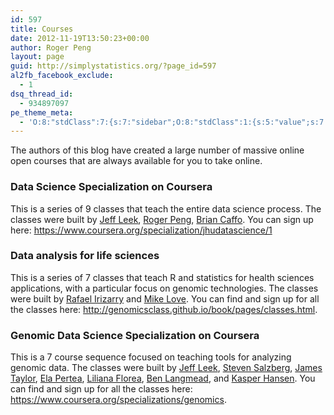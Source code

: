 ```yaml
---
id: 597
title: Courses
date: 2012-11-19T13:50:23+00:00
author: Roger Peng
layout: page
guid: http://simplystatistics.org/?page_id=597
al2fb_facebook_exclude:
  - 1
dsq_thread_id:
  - 934897097
pe_theme_meta:
  - 'O:8:"stdClass":7:{s:7:"sidebar";O:8:"stdClass":1:{s:5:"value";s:7:"default";}s:2:"bg";O:8:"stdClass":9:{s:4:"type";s:5:"image";s:5:"video";s:74:"http://simplystatistics.org/wp-content/themes/visia/images/video/video.mp4";s:7:"gallery";s:2:"-1";s:10:"background";s:65:"http://simplystatistics.org/wp-content/themes/visia/images/bg.jpg";s:9:"headlines";a:3:{i:0;s:19:"Creative solutions.";i:1;s:15:"Creative ideas.";i:2;s:16:"Creative design.";}s:6:"label1";s:10:"Learn more";s:4:"url1";s:9:"#about-us";s:6:"label2";s:7:"Buy Now";s:4:"url2";s:1:"#";}s:4:"blog";O:8:"stdClass":6:{s:5:"count";s:2:"10";s:5:"pager";s:3:"yes";s:6:"sticky";s:3:"yes";s:8:"category";s:0:"";s:3:"tag";s:0:"";s:6:"format";s:0:"";}s:9:"portfolio";O:8:"stdClass":1:{s:5:"count";s:0:"";}s:8:"services";O:8:"stdClass":1:{s:10:"background";s:65:"http://simplystatistics.org/wp-content/themes/visia/images/bg.jpg";}s:7:"clients";O:8:"stdClass":1:{s:10:"background";s:65:"http://simplystatistics.org/wp-content/themes/visia/images/bg.jpg";}s:10:"background";O:8:"stdClass":2:{s:10:"background";s:65:"http://simplystatistics.org/wp-content/themes/visia/images/bg.jpg";s:8:"parallax";s:3:"yes";}}'
---
```


The authors of this blog have created a large number of massive online open courses that are always available for you to take online. 

### Data Science Specialization on Coursera

This is a series of 9 classes that teach the entire data science process. The classes were built by [Jeff Leek](http://www.jtleek.com), [Roger Peng](http://www.biostat.jhsph.edu/~rpeng/), [Brian Caffo](http://www.bcaffo.com). You can sign up here:  https://www.coursera.org/specialization/jhudatascience/1


### Data analysis for life sciences

This is a series of 7 classes that teach R and statistics for health sciences applications, with a particular focus on genomic technologies. The classes were built by [Rafael Irizarry](http://rafalab.dfci.harvard.edu/) and [Mike Love](http://mikelove.github.io/). You can find and sign up for all the classes here: http://genomicsclass.github.io/book/pages/classes.html. 


### Genomic Data Science Specialization on Coursera

This is a 7 course sequence focused on teaching tools for analyzing genomic data. The classes were built by [Jeff Leek](http://www.jtleek.com), [Steven Salzberg](http://salzberg-lab.org/), [James Taylor](http://jamestaylor.org/), [Ela Pertea](http://ccb.jhu.edu/people/mpertea/), [Liliana Florea](http://ccb.jhu.edu/people/florea/), [Ben Langmead](http://www.langmead-lab.org/), and [Kasper Hansen](http://www.hansenlab.org/). You can find and sign up for all the classes here: https://www.coursera.org/specializations/genomics.


